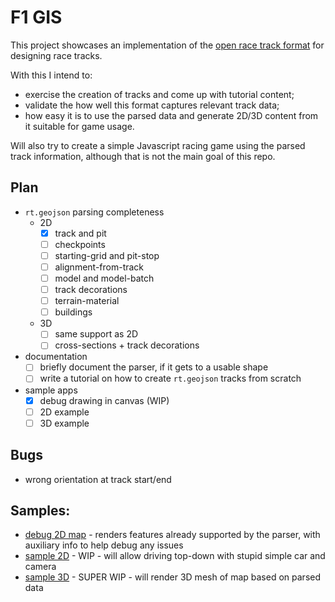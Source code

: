 # F1 GIS

This project showcases an implementation of the [open race track format](https://github.com/JosePedroDias/open-race-track-format) for designing race tracks.

With this I intend to:
- exercise the creation of tracks and come up with tutorial content;
- validate the how well this format captures relevant track data;
- how easy it is to use the parsed data and generate 2D/3D content from it suitable for game usage.

Will also try to create a simple Javascript racing game using the parsed track information, although that is not the main goal of this repo.

## Plan

- `rt.geojson` parsing completeness
    -  2D
        - [x] track and pit
        - [ ] checkpoints
        - [ ] starting-grid and pit-stop
        - [ ] alignment-from-track
        - [ ] model and model-batch
        - [ ] track decorations
        - [ ] terrain-material
        - [ ] buildings
    - 3D
        - [ ] same support as 2D
        - [ ] cross-sections + track decorations
- documentation
    - [ ] briefly document the parser, if it gets to a usable shape
    - [ ] write a tutorial on how to create `rt.geojson` tracks from scratch
- sample apps
    - [x] debug drawing in canvas (WIP)
    - [ ] 2D example
    - [ ] 3D example

## Bugs

- wrong orientation at track start/end

## Samples:

- [debug 2D map](https://josepedrodias.github.io/f1gis/debug2d.html) - renders features already supported by the parser, with auxiliary info to help debug any issues
- [sample 2D](https://josepedrodias.github.io/f1gis/sample2d.html) - WIP - will allow driving top-down with stupid simple car and camera
- [sample 3D](https://josepedrodias.github.io/f1gis/sample3d.html) - SUPER WIP - will render 3D mesh of map based on parsed data
